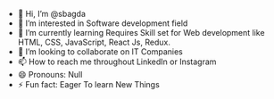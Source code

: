 - 👋 Hi, I’m @sbagda
- 👀 I’m interested in Software development field
- 🌱 I’m currently learning Requires Skill set for Web development like HTML, CSS, JavaScript, React Js, Redux.
- 💞️ I’m looking to collaborate on IT Companies 
- 📫 How to reach me throughout LinkedIn or Instagram 
- 😄 Pronouns: Null
- ⚡ Fun fact: Eager To learn New Things 

<!---
sbagda/sbagda is a ✨ special ✨ repository because its `README.md` (this file) appears on your GitHub profile.
You can click the Preview link to take a look at your changes.
--->
